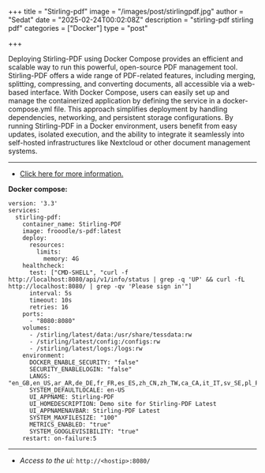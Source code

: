+++
title = "Stirling-pdf"
image = "/images/post/stirlingpdf.jpg"
author = "Sedat"
date = "2025-02-24T00:02:08Z"
description = "stirling-pdf stirling pdf"
categories = ["Docker"]
type = "post"

+++

Deploying Stirling-PDF using Docker Compose provides an efficient and scalable way to run this powerful, open-source PDF management tool. Stirling-PDF offers a wide range of PDF-related features, including merging, splitting, compressing, and converting documents, all accessible via a web-based interface. With Docker Compose, users can easily set up and manage the containerized application by defining the service in a docker-compose.yml file. This approach simplifies deployment by handling dependencies, networking, and persistent storage configurations. By running Stirling-PDF in a Docker environment, users benefit from easy updates, isolated execution, and the ability to integrate it seamlessly into self-hosted infrastructures like Nextcloud or other document management systems.

***

- [Click here for more information.](https://hub.docker.com/r/frooodle/s-pdf)

**Docker compose:**

```
version: '3.3'
services:
  stirling-pdf:
    container_name: Stirling-PDF
    image: frooodle/s-pdf:latest
    deploy:
      resources:
        limits:
          memory: 4G
    healthcheck:
      test: ["CMD-SHELL", "curl -f http://localhost:8080/api/v1/info/status | grep -q 'UP' && curl -fL http://localhost:8080/ | grep -qv 'Please sign in'"]
      interval: 5s
      timeout: 10s
      retries: 16
    ports:
      - "8080:8080"
    volumes:
      - /stirling/latest/data:/usr/share/tessdata:rw
      - /stirling/latest/config:/configs:rw
      - /stirling/latest/logs:/logs:rw
    environment:
      DOCKER_ENABLE_SECURITY: "false"
      SECURITY_ENABLELOGIN: "false"
      LANGS: "en_GB,en_US,ar_AR,de_DE,fr_FR,es_ES,zh_CN,zh_TW,ca_CA,it_IT,sv_SE,pl_PL,ro_RO,ko_KR,pt_BR,ru_RU,el_GR,hi_IN,hu_HU,tr_TR,id_ID"
      SYSTEM_DEFAULTLOCALE: en-US
      UI_APPNAME: Stirling-PDF
      UI_HOMEDESCRIPTION: Demo site for Stirling-PDF Latest
      UI_APPNAMENAVBAR: Stirling-PDF Latest
      SYSTEM_MAXFILESIZE: "100"
      METRICS_ENABLED: "true"
      SYSTEM_GOOGLEVISIBILITY: "true"
    restart: on-failure:5
```

***

- *Access to the ui:*
`http://<hostip>:8080/`

